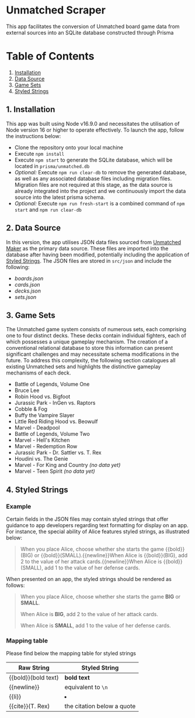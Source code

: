 # Unmatched Scraper

This app facilitates the conversion of Unmatched board game data from external sources into an SQLite database constructed through Prisma

# Table of Contents

1. [Installation](#installation)
2. [Data Source](#data-source)
3. [Game Sets](#game-sets)
4. [Styled Strings](#styled-strings)

## <a name="installation"></a> 1. Installation

This app was built using Node v16.9.0 and necessitates the utilisation of Node version 16 or higher to operate effectively. To launch the app, follow the instructions below:

- Clone the repository onto your local machine
- Execute `npm install`
- Execute `npm start` to generate the SQLite database, which will be located in `prisma/unmatched.db`
- _Optional:_ Execute `npm run clear-db` to remove the generated database, as well as any associated database files including migration files. Migration files are not required at this stage, as the data source is already integrated into the project and we continuously import the data source into the latest prisma schema.
- _Optional:_ Execute `npm run fresh-start` is a combined command of `npm start` and `npm run clear-db`

## <a name="data-source"></a> 2. Data Source

In this version, the app utilises JSON data files sourced from [Unmatched Maker](https://unmatched.cards) as the primary data source. These files are imported into the database after having been modified, potentially including the application of [Styled Strings](#styled-strings). The JSON files are stored in `src/json` and include the following:

- _boards.json_
- _cards.json_
- _decks.json_
- _sets.json_

## <a name="game-sets"></a> 3. Game Sets

The Unmatched game system consists of numerous sets, each comprising one to four distinct decks. These decks contain individual fighters, each of which possesses a unique gameplay mechanism. The creation of a conventional relational database to store this information can present significant challenges and may necessitate schema modifications in the future. To address this complexity, the following section catalogues all existing Unmatched sets and highlights the distinctive gameplay mechanisms of each deck.

- Battle of Legends, Volume One
- Bruce Lee
- Robin Hood vs. Bigfoot
- Jurassic Park - InGen vs. Raptors
- Cobble & Fog
- Buffy the Vampire Slayer
- Little Red Riding Hood vs. Beowulf
- Marvel - Deadpool
- Battle of Legends, Volume Two
- Marvel - Hell's Kitchen
- Marvel - Redemption Row
- Jurassic Park - Dr. Sattler vs. T. Rex
- Houdini vs. The Genie
- Marvel - For King and Country _(no data yet)_
- Marvel - Teen Spirit _(no data yet)_

## <a name="styled-strings"></a> 4. Styled Strings

### Example

Certain fields in the JSON files may contain styled strings that offer guidance to app developers regarding text formatting for display on an app. For instance, the special ability of Alice features styled strings, as illustrated below:

> When you place Alice, choose whether she starts the game {{bold}}(BIG) or {{bold}}(SMALL).{{newline}}When Alice is {{bold}}(BIG), add 2 to the value of her attack cards.{{newline}}When Alice is {{bold}}(SMALL), add 1 to the value of her defense cards.

When presented on an app, the styled strings should be rendered as follows:

> When you place Alice, choose whether she starts the game **BIG** or **SMALL**.
>
> When Alice is **BIG**, add 2 to the value of her attack cards.
>
> When Alice is **SMALL**, add 1 to the value of her defense cards.

### Mapping table

Please find below the mapping table for styled strings

| Raw String          | Styled String              |
| ------------------- | -------------------------- |
| {{bold}}(bold text) | **bold text**              |
| {{newline}}         | equivalent to `\n`         |
| {{li}}              | <li></li>                  |
| {{cite}}(T. Rex)    | the citation below a quote |

